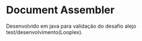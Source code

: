 # Document Assembler

Desenvolvido em java para validação do desafio alejo test/desenvolvimento(Looplex).
